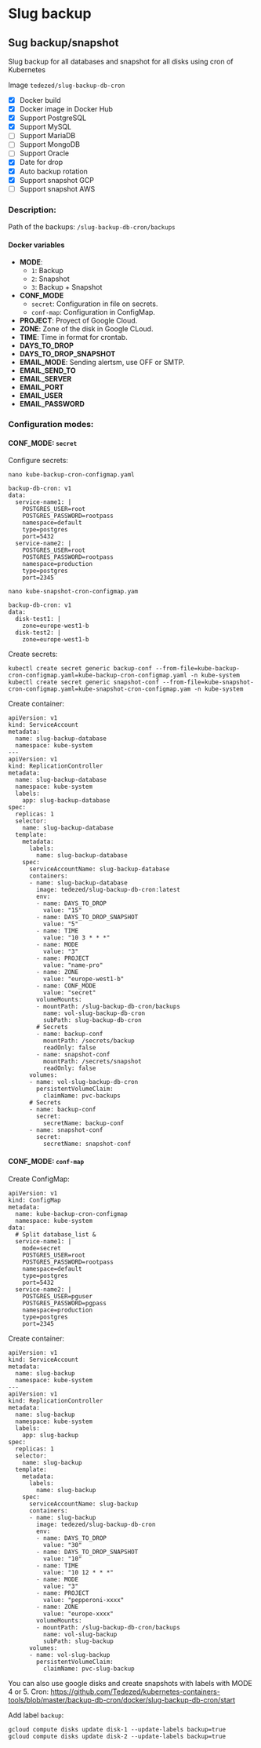 # Slug backup

## Sug backup/snapshot

Slug backup for all databases and snapshot for all disks using cron of Kubernetes

Image `tedezed/slug-backup-db-cron`

- [x] Docker build
- [x] Docker image in Docker Hub
- [x] Support PostgreSQL
- [x] Support MySQL
- [ ] Support MariaDB
- [ ] Support MongoDB
- [ ] Support Oracle
- [x] Date for drop
- [x] Auto backup rotation
- [x] Support snapshot GCP
- [ ] Support snapshot AWS

### Description:

Path of the backups: `/slug-backup-db-cron/backups`

#### Docker variables

* **MODE**:
  * `1`: Backup
  * `2`: Snapshot
  * `3`: Backup + Snapshot
* **CONF_MODE**
  * `secret`: Configuration in file on secrets.
  * `conf-map`: Configuration in ConfigMap.
* **PROJECT**: Proyect of Google Cloud.
* **ZONE**: Zone of the disk in Google CLoud.
* **TIME**: Time in format for crontab.
* **DAYS_TO_DROP**
* **DAYS_TO_DROP_SNAPSHOT**
* **EMAIL_MODE**: Sending alertsm, use OFF or SMTP.
* **EMAIL_SEND_TO**
* **EMAIL_SERVER**
* **EMAIL_PORT**
* **EMAIL_USER**
* **EMAIL_PASSWORD**


### Configuration modes:

#### CONF_MODE: `secret`

Configure secrets:

`nano kube-backup-cron-configmap.yaml`

```
backup-db-cron: v1
data:
  service-name1: |
    POSTGRES_USER=root
    POSTGRES_PASSWORD=rootpass
    namespace=default
    type=postgres
    port=5432
  service-name2: |
    POSTGRES_USER=root
    POSTGRES_PASSWORD=rootpass
    namespace=production
    type=postgres
    port=2345
```

`nano kube-snapshot-cron-configmap.yam`

```
backup-db-cron: v1
data:
  disk-test1: |
    zone=europe-west1-b
  disk-test2: |
    zone=europe-west1-b
```

Create secrets:
```
kubectl create secret generic backup-conf --from-file=kube-backup-cron-configmap.yaml=kube-backup-cron-configmap.yaml -n kube-system
kubectl create secret generic snapshot-conf --from-file=kube-snapshot-cron-configmap.yaml=kube-snapshot-cron-configmap.yam -n kube-system
```

Create container:

```
apiVersion: v1
kind: ServiceAccount
metadata:
  name: slug-backup-database
  namespace: kube-system
---
apiVersion: v1
kind: ReplicationController
metadata:
  name: slug-backup-database
  namespace: kube-system
  labels:
    app: slug-backup-database
spec:
  replicas: 1
  selector:
    name: slug-backup-database
  template:
    metadata:
      labels:
        name: slug-backup-database
    spec:
      serviceAccountName: slug-backup-database
      containers:
      - name: slug-backup-database
        image: tedezed/slug-backup-db-cron:latest
        env:
        - name: DAYS_TO_DROP
          value: "15"
        - name: DAYS_TO_DROP_SNAPSHOT
          value: "5"
        - name: TIME
          value: "10 3 * * *"
        - name: MODE
          value: "3"
        - name: PROJECT
          value: "name-pro"
        - name: ZONE
          value: "europe-west1-b"
        - name: CONF_MODE
          value: "secret"
        volumeMounts:
        - mountPath: /slug-backup-db-cron/backups
          name: vol-slug-backup-db-cron
          subPath: slug-backup-db-cron
        # Secrets
        - name: backup-conf
          mountPath: /secrets/backup
          readOnly: false
        - name: snapshot-conf
          mountPath: /secrets/snapshot
          readOnly: false
      volumes:
      - name: vol-slug-backup-db-cron
        persistentVolumeClaim:
          claimName: pvc-backups
      # Secrets
      - name: backup-conf
        secret:
          secretName: backup-conf
      - name: snapshot-conf
        secret:
          secretName: snapshot-conf
```

#### CONF_MODE: `conf-map`

Create ConfigMap:

```
apiVersion: v1
kind: ConfigMap
metadata:
  name: kube-backup-cron-configmap
  namespace: kube-system
data:
  # Split database_list &
  service-name1: |
    mode=secret
    POSTGRES_USER=root
    POSTGRES_PASSWORD=rootpass
    namespace=default
    type=postgres
    port=5432
  service-name2: |
    POSTGRES_USER=pguser
    POSTGRES_PASSWORD=pgpass
    namespace=production
    type=postgres
    port=2345
```

Create container:

```
apiVersion: v1
kind: ServiceAccount
metadata:
  name: slug-backup
  namespace: kube-system
---
apiVersion: v1
kind: ReplicationController
metadata:
  name: slug-backup
  namespace: kube-system
  labels:
    app: slug-backup
spec:
  replicas: 1
  selector:
    name: slug-backup
  template:
    metadata:
      labels:
        name: slug-backup
    spec:
      serviceAccountName: slug-backup
      containers:
      - name: slug-backup
        image: tedezed/slug-backup-db-cron
        env:
        - name: DAYS_TO_DROP
          value: "30"
        - name: DAYS_TO_DROP_SNAPSHOT
          value: "10"
        - name: TIME
          value: "10 12 * * *"
        - name: MODE
          value: "3"
        - name: PROJECT
          value: "pepperoni-xxxx"
        - name: ZONE
          value: "europe-xxxx"
        volumeMounts:
        - mountPath: /slug-backup-db-cron/backups
          name: vol-slug-backup
          subPath: slug-backup
      volumes:
      - name: vol-slug-backup
        persistentVolumeClaim:
          claimName: pvc-slug-backup
```

You can also use google disks and create snapshots with labels with MODE 4 or 5.
Cron: https://github.com/Tedezed/kubernetes-containers-tools/blob/master/backup-db-cron/docker/slug-backup-db-cron/start

Add label `backup`:
```
gcloud compute disks update disk-1 --update-labels backup=true
gcloud compute disks update disk-2 --update-labels backup=true
```
